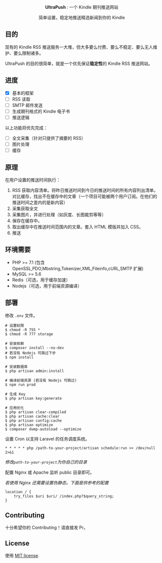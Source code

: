 <p align="center"><b> UltraPush </b>: 一个 Kindle 期刊推送网站</p>

<p align="center">简单设置，稳定地推送精选新闻到你的 Kindle</p>

## 目的

现有的 Kindle RSS 推送服务一大堆，但大多要么付费、要么不稳定、要么无人维护、要么限制诸多。

UltraPush 的目的很简单，就是一个优先保证**稳定性**的 Kindle RSS 推送网站。

## 进度

- [x] 基本的框架
- [ ] RSS 读取
- [ ] SMTP 邮件发送
- [ ] 生成期刊格式的 Kindle 电子书
- [ ] 推送逻辑

以上功能将优先完成：

- [ ] 全文采集（针对只提供了摘要的 RSS）
- [ ] 图片处理
- [ ] 缓存

## 原理

在用户设置的推送时间执行：

1. RSS 获取内容清单。将昨日推送时间到今日的推送时间的所有内容列出清单。对比缓存，找出不在缓存中的文章（一个项目可能被两个用户订阅。在他们的推送时间之差内的是新内容）
2. 采集获取全文
3. 采集图片，并进行处理（如灰度、长图裁剪等等）
4. 保存在缓存中。
5. 取出缓存中在推送时间范围内的文章。套入 HTML 模版并加入 CSS。
6. 推送

## 环境需要

 - PHP >= 7.1 (包含 OpenSSL,PDO,Mbstring,Tokenizer,XML,Fileinfo,cURL,SMTP 扩展)
 - MySQL >= 5.6
 - Redis（可选，用于缓存加速）
 - Nodejs（可选，用于前端资源编译）

## 部署

修改 `.env` 文件。

```
# 设置权限
$ chmod -R 755 *
$ chmod -R 777 storage

# 安装依赖
$ composer install --no-dev
# 若没有 Nodejs 可跳过下步
$ npm install

# 安装数据库
$ php artisan admin:install

# 编译前端资源 (若没有 Nodejs 可跳过)
$ npm run prod

# 生成 Key
$ php artisan key:generate

# 应用优化
$ php artisan clear-compiled
$ php artisan cache:clear
$ php artisan config:cache
$ php artisan optimize
$ composer dump-autoload --optimize
```

设置 Cron 以支持 Laravel 的任务调度系统。

`* * * * * php /path-to-your-project/artisan schedule:run >> /dev/null 2>&1`

*修改`path-to-your-project`为你自己的目录*

配置 Nginx 或 Apache 监听 public 目录即可。

*若使用 Nginx 还需要设置伪静态。下面是供参考的配置*

```
location / {
    try_files $uri $uri/ /index.php?$query_string;
}
```

## Contributing

十分希望你的 Contributing！请直接发 Pr。

## License

使用 [MIT license](https://opensource.org/licenses/MIT).
